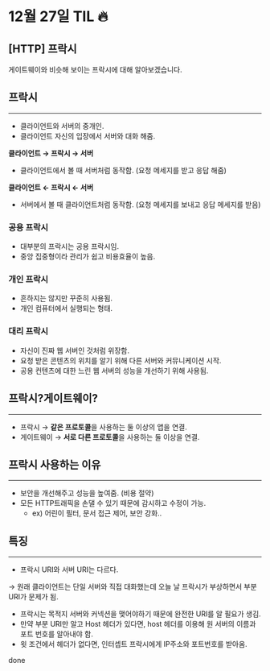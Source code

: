 # 12월 27일 TIL 🔥
## [HTTP] 프락시

게이트웨이와 비슷해 보이는 프락시에 대해 알아보겠습니다.

## 프락시

---

- 클라이언트와 서버의 중개인.
- 클라이언트 자신의 입장에서 서버와 대화 해줌.

**클라이언트 → 프락시 → 서버**

- 클라이언트에서 볼 때 서버처럼 동작함. (요청 메세지를 받고 응답 해줌)

**클라이언트 ← 프락시 ← 서버**

- 서버에서 볼 때 클라이언트처럼 동작함. (요청 메세지를 보내고 응답 메세지를 받음)

### 공용 프락시

- 대부분의 프락시는 공용 프락시임.
- 중앙 집중형이라 관리가 쉽고 비용효율이 높음.

### 개인 프락시

- 흔하지는 않지만 꾸준히 사용됨.
- 개인 컴퓨터에서 실행되는 형태.

### 대리 프락시

- 자신이 진짜 웹 서버인 것처럼 위장함.
- 요청 받은 콘텐츠의 위치를 알기 위해 다른 서버와 커뮤니케이션 시작.
- 공용 컨텐츠에 대한 느린 웹 서버의 성능을 개선하기 위해 사용됨.

## 프락시?게이트웨이?

---

- 프락시 → **같은 프로토콜**을 사용하는 둘 이상의 앱을 연결.
- 게이트웨이 → **서로 다른 프로토콜**을 사용하는 둘 이상을 연결.

## 프락시 사용하는 이유

---

- 보안을 개선해주고 성능을 높여줌. (비용 절약)
- 모든 HTTP트래픽을 손댈 수 있기 때문에 감시하고 수정이 가능.
    - ex) 어린이 필터, 문서 접근 제어, 보안 강화..

## 특징

---

- 프락시 URI와 서버 URI는 다르다.

→ 원래 클라이언트는 단일 서버와 직접 대화했는데 오늘 날 프락시가 부상하면서 부분 URI가 문제가 됨.

- 프락시는 목적지 서버와 커넥션을 맺어야하기 때문에 완전한 URI를 알 필요가 생김.
- 만약 부분 URI만 알고 Host 헤더가 있다면, host 헤더를 이용해 원 서버의 이름과 포트 번호를 알아내야 함.
- 윗 조건에서 헤더가 없다면, 인터셉트 프락시에게 IP주소와 포트번호를 받아옴.

done